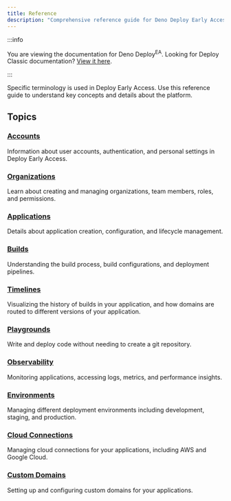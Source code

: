 ```yaml
---
title: Reference
description: "Comprehensive reference guide for Deno Deploy Early Access covering accounts, organizations, applications, builds, observability, environments, and custom domains."
---
```


:::info

You are viewing the documentation for Deno Deploy<sup>EA</sup>. Looking for
Deploy Classic documentation? [View it here](/deploy/).

:::

Specific terminology is used in Deploy Early Access. Use this reference guide to
understand key concepts and details about the platform.

## Topics

### [Accounts](/deploy/early-access/reference/accounts)

Information about user accounts, authentication, and personal settings in Deploy
Early Access.

### [Organizations](/deploy/early-access/reference/organizations)

Learn about creating and managing organizations, team members, roles, and
permissions.

### [Applications](/deploy/early-access/reference/apps)

Details about application creation, configuration, and lifecycle management.

### [Builds](/deploy/early-access/reference/builds)

Understanding the build process, build configurations, and deployment pipelines.

### [Timelines](/deploy/early-access/timelines)

Visualizing the history of builds in your application, and how domains are
routed to different versions of your application.

### [Playgrounds](/deploy/early-access/reference/playgrounds)

Write and deploy code without needing to create a git repository.

### [Observability](/deploy/early-access/reference/observability)

Monitoring applications, accessing logs, metrics, and performance insights.

### [Environments](/deploy/early-access/reference/env-vars-and-contexts/)

Managing different deployment environments including development, staging, and
production.

### [Cloud Connections](/deploy/early-access/reference/cloud-connections/)

Managing cloud connections for your applications, including AWS and Google
Cloud.

### [Custom Domains](/deploy/early-access/reference/domains)

Setting up and configuring custom domains for your applications.
